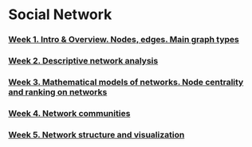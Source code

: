 # Social Network


### [Week 1. Intro & Overview. Nodes, edges. Main graph types](https://www.youtube.com/watch?v=0-qKgkPTuA8)
### [Week 2. Descriptive network analysis](https://www.youtube.com/watch?v=BwSSZ6G10zA)
### [Week 3. Mathematical models of networks. Node centrality and ranking on networks](https://www.youtube.com/watch?v=UqiS64BQGpI)
### [Week 4. Network communities](https://www.youtube.com/watch?v=2IgKdUukmqk)
### [Week 5. Network structure and visualization](https://www.youtube.com/watch?v=nK9Sm-Xihwg) 
